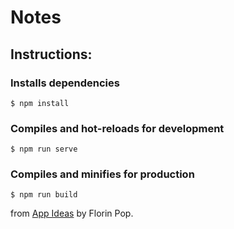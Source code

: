 # Notes

## Instructions:

### Installs dependencies
```
$ npm install
```

### Compiles and hot-reloads for development
```
$ npm run serve
```

### Compiles and minifies for production
```
$ npm run build
```

from [App Ideas](https://github.com/florinpop17/app-ideas) by Florin Pop.